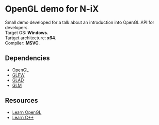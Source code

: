 # OpenGL demo for N-iX

Small demo developed for a talk about an introduction into OpenGL API for developers.<br/>
Target OS: **Windows**.<br/>
Tartget architecture: **x64**.<br/>
Compiler: **MSVC**.

## Dependencies
- OpenGL
- [GLFW](https://www.glfw.org/download.html)
- [GLAD](https://glad.dav1d.de/)
- [GLM](https://glm.g-truc.net/0.9.9/index.html)

## Resources
- [Learn OpenGL](https://learnopengl.com/)
- [Learn C++](https://www.learncpp.com/)
